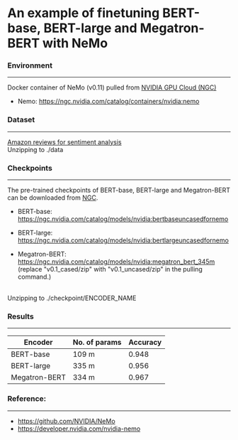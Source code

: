 # An example of finetuning BERT-base, BERT-large and Megatron-BERT with NeMo

### Environment
---
Docker container of NeMo (v0.11) pulled from <a href="https://ngc.nvidia.com/">NVIDIA GPU Cloud (NGC)</a>
- Nemo: https://ngc.nvidia.com/catalog/containers/nvidia:nemo

### Dataset
---
<a href="https://www.kaggle.com/bittlingmayer/amazonreviews/home">Amazon reviews for sentiment analysis</a>
</br>
Unzipping to ./data

### Checkpoints
---
The pre-trained checkpoints of BERT-base, BERT-large and Megatron-BERT can be downloaded from <a href="https://ngc.nvidia.com/">NGC</a>.
- BERT-base: https://ngc.nvidia.com/catalog/models/nvidia:bertbaseuncasedfornemo

- BERT-large: https://ngc.nvidia.com/catalog/models/nvidia:bertlargeuncasedfornemo

- Megatron-BERT: https://ngc.nvidia.com/catalog/models/nvidia:megatron_bert_345m
(replace "v0.1_cased/zip" with "v0.1_uncased/zip" in the pulling command.)
</br>
Unzipping to ./checkpoint/ENCODER_NAME
</br>


### Results
---
| Encoder | No. of params | Accuracy |
| --- | --- | --- |
| BERT-base     | 109 m | 0.948 |
| BERT-large    | 335 m | 0.956 |
| Megatron-BERT | 334 m | 0.967 |

### Reference:
---
- https://github.com/NVIDIA/NeMo
- https://developer.nvidia.com/nvidia-nemo 


